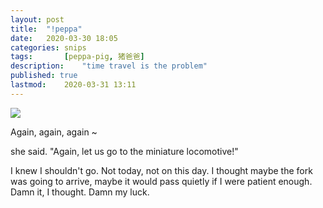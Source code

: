 ```yaml
---
layout: post
title: 	"!peppa"
date:	2020-03-30 18:05
categories:	snips
tags:		[peppa-pig, 猪爸爸] 
description: 	"time travel is the problem"
published: true
lastmod:	2020-03-31 13:11 
---
```


<img src="{{ site.url }}/assets/img/peppaz.jpg" max-width="1000" />

Again, again, again ~

she said. "Again, let us go to the miniature locomotive!"

I knew I shouldn't go. Not today, not on this day. I thought maybe the fork was going to arrive, maybe it would pass quietly if I were patient enough. Damn it, I thought. Damn my luck.
